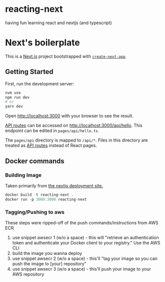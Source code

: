 # reacting-next
having fun learning react and nextjs (and typescript)
# Next's boilerplate
This is a [Next.js](https://nextjs.org/) project bootstrapped with [`create-next-app`](https://github.com/vercel/next.js/tree/canary/packages/create-next-app).

## Getting Started

First, run the development server:

```bash
nvm use
npm run dev
# or
yarn dev
```

Open [http://localhost:3000](http://localhost:3000) with your browser to see the result.

[API routes](https://nextjs.org/docs/api-routes/introduction) can be accessed on [http://localhost:3000/api/hello](http://localhost:3000/api/hello). This endpoint can be edited in `pages/api/hello.ts`.

The `pages/api` directory is mapped to `/api/*`. Files in this directory are treated as [API routes](https://nextjs.org/docs/api-routes/introduction) instead of React pages.

## Docker commands

### Building Image

Taken primarily from [the nextjs deployment site.](https://nextjs.org/docs/deployment)

```javascript
docker build -t reacting-next .
docker run -p 3000:3000 reacting-next
```

### Tagging/Pushing to aws

These steps were ripped-off of the push commands/instructions from AWS ECR

1. use snippet awsecr 1 (w/o a space) - this will "retrieve an authentication token and authenticate your Docker client to your registry."
Use the AWS CLI
2. build the image you wanna deploy
3. use snippet awsecr 2 (w/o a space) - this'll "tag your image so you can push the image to [your] repository"
4. use snippet awsecr 3 (w/o a space) - this'll push your image to your AWS repository